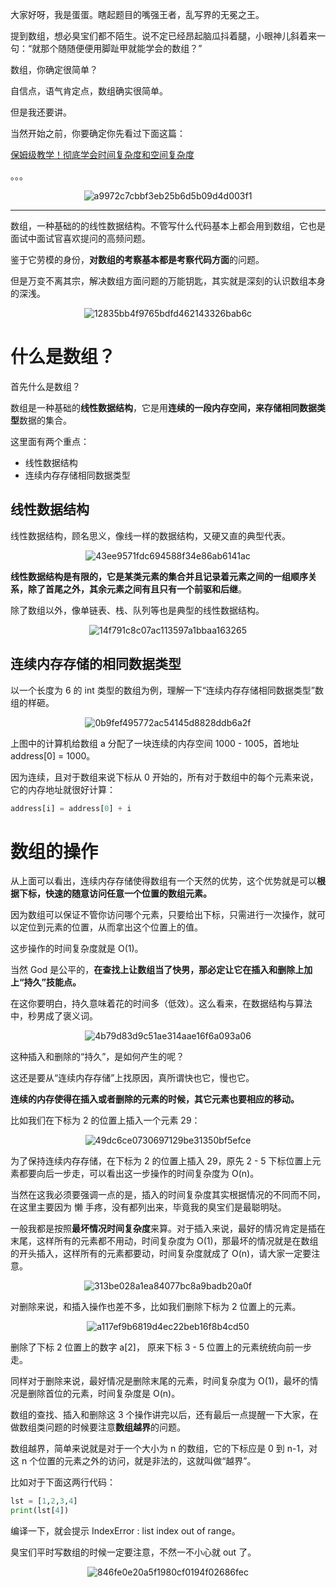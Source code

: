 大家好呀，我是蛋蛋。瞎起题目的嘴强王者，乱写界的无冕之王。

提到数组，想必臭宝们都不陌生。说不定已经昂起脑瓜抖着腿，小眼神儿斜着来一句：“就那个随随便便用脚趾甲就能学会的数组？”

数组，你确定很简单？

自信点，语气肯定点，数组确实很简单。

但是我还要讲。

当然开始之前，你要确定你先看过下面这篇：

[保姆级教学！彻底学会时间复杂度和空间复杂度](http://mp.weixin.qq.com/s?__biz=MzI0NjAxMDU5NA==&mid=2475918746&idx=1&sn=3fe42234a1f07fb084d11fe06fb24893&chksm=ff22e217c8556b019b9052f9d4805174385ba4c8c099216fa226dbd1b033a9a49782579e4b75&scene=21#wechat_redirect)

。。。

<div align=center>

![a9972c7cbbf3eb25b6d5b09d4d003f1](https://gitee.com/codegoudan/codegoudanIMG/raw/master/202112/20211216_230154472_0.jpg)

</div>



---

数组，一种基础的的线性数据结构。不管写什么代码基本上都会用到数组，它也是面试中面试官喜欢提问的高频问题。

鉴于它劳模的身份，**对数组的考察基本都是考察代码方面**的问题。

但是万变不离其宗，解决数组方面问题的万能钥匙，其实就是深刻的认识数组本身的深浅。

<div align=center>

![12835bb4f9765bdfd462143326bab6c](https://gitee.com/codegoudan/codegoudanIMG/raw/master/202112/20211216_230223239_0.jpg)

</div>

# 什么是数组？

首先什么是数组？

数组是一种基础的**线性数据结构**，它是用**连续的一段内存空间，来存储相同数据类型**数据的集合。

这里面有两个重点：

- 线性数据结构
- 连续内存存储相同数据类型



## 线性数据结构

线性数据结构，顾名思义，像线一样的数据结构，又硬又直的典型代表。

<div align=center>

![43ee9571fdc694588f34e86ab6141ac](https://gitee.com/codegoudan/codegoudanIMG/raw/master/202112/20211216_230315310_0.jpg)

</div>

**线性数据结构是有限的，它是某类元素的集合并且记录着元素之间的一组顺序关系，除了首尾之外，其余元素之间有且只有一个前驱和后继**。

除了数组以外，像单链表、栈、队列等也是典型的线性数据结构。

<div align=center>

![14f791c8c07ac113597a1bbaa163265](https://gitee.com/codegoudan/codegoudanIMG/raw/master/202112/20211216_230335056_0.jpg)

</div>



## 连续内存存储的相同数据类型

以一个长度为 6 的 int 类型的数组为例，理解一下“连续内存存储相同数据类型”数组的样砸。

<div align=center>

![0b9fef495772ac54145d8828ddb6a2f](https://gitee.com/codegoudan/codegoudanIMG/raw/master/202112/20211216_230522137_0.jpg)

</div>

上图中的计算机给数组 a 分配了一块连续的内存空间 1000 - 1005，首地址 address[0] = 1000。

因为连续，且对于数组来说下标从 0 开始的，所有对于数组中的每个元素来说，它的内存地址就很好计算：

```Python
address[i] = address[0] + i 
```



# 数组的操作

从上面可以看出，连续内存存储使得数组有一个天然的优势，这个优势就是可以**根据下标，快速的随意访问任意一个位置的数组元素。**

因为数组可以保证不管你访问哪个元素，只要给出下标，只需进行一次操作，就可以定位到元素的位置，从而拿出这个位置上的值。

这步操作的时间复杂度就是 O(1)。

当然 God 是公平的，**在查找上让数组当了快男，那必定让它在插入和删除上加上“持久”技能点。**

在这你要明白，持久意味着花的时间多（低效）。这么看来，在数据结构与算法中，秒男成了褒义词。

<div align=center>

![4b79d83d9c51ae314aae16f6a093a06](https://gitee.com/codegoudan/codegoudanIMG/raw/master/202112/20211216_230626637_0.jpg)

</div>

这种插入和删除的“持久”，是如何产生的呢？

这还是要从“连续内存存储”上找原因，真所谓快也它，慢也它。

**连续的内存使得在插入或者删除的元素的时候，其它元素也要相应的移动。**

比如我们在下标为 2 的位置上插入一个元素 29：

<div align=center>

![49dc6ce0730697129be31350bf5efce](https://gitee.com/codegoudan/codegoudanIMG/raw/master/202112/20211216_230703471_0.jpg)

</div>


为了保持连续内存存储，在下标为 2 的位置上插入 29，原先 2 - 5 下标位置上元素都要向后一步走，可以看出这一步操作的时间复杂度为 O(n)。

当然在这我必须要强调一点的是，插入的时间复杂度其实根据情况的不同而不同，在这里主要因为 懒 手疼，没有都列出来，毕竟我的臭宝们是最聪明哒。

一般我都是按照**最坏情况时间复杂度**来算。对于插入来说，最好的情况肯定是插在末尾，这样所有的元素都不用动，时间复杂度为 O(1)，那最坏的情况就是在数组的开头插入，这样所有的元素都要动，时间复杂度就成了 O(n)，请大家一定要注意。

<div align=center>

![313be028a1ea84077bc8a9badb20a0f](https://gitee.com/codegoudan/codegoudanIMG/raw/master/202112/20211216_230740642_0.jpg)

</div>

对删除来说，和插入操作也差不多，比如我们删除下标为 2 位置上的元素。

<div align=center>

![a117ef9b6819d4ec22beb16f8b4cd50](https://gitee.com/codegoudan/codegoudanIMG/raw/master/202112/20211216_230756121_0.jpg)

</div>

删除了下标 2 位置上的数字 a[2]， 原来下标 3 - 5 位置上的元素统统向前一步走。

同样对于删除来说，最好情况是删除末尾的元素，时间复杂度为 O(1)，最坏的情况是删除首位的元素，时间复杂度是 O(n)。

数组的查找、插入和删除这 3 个操作讲完以后，还有最后一点提醒一下大家，在做数组类问题的时候要注意**数组越界**的问题。

数组越界，简单来说就是对于一个大小为 n 的数组，它的下标应是 0 到 n-1，对这 n 个位置的元素之外的访问，就是非法的，这就叫做“越界”。

比如对于下面这两行代码：

```Python
lst = [1,2,3,4]
print(lst[4])
```

编译一下，就会提示 IndexError : list index out of range。

臭宝们平时写数组的时候一定要注意，不然一不小心就 out 了。

<div align=center>

![846fe0e20a5f1980cf0194f02686fec](https://gitee.com/codegoudan/codegoudanIMG/raw/master/202112/20211216_230851801_0.jpg)

</div>



